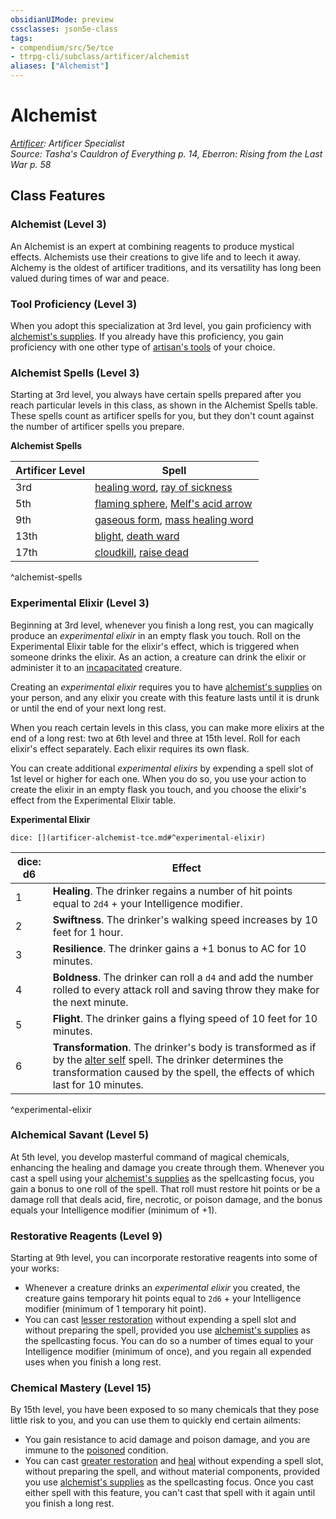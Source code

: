 ```yaml
---
obsidianUIMode: preview
cssclasses: json5e-class
tags:
- compendium/src/5e/tce
- ttrpg-cli/subclass/artificer/alchemist
aliases: ["Alchemist"]
---
```

# Alchemist
*[Artificer](artificer-tce.md): Artificer Specialist*  
*Source: Tasha's Cauldron of Everything p. 14, Eberron: Rising from the Last War p. 58*  


## Class Features

### Alchemist (Level 3)

An Alchemist is an expert at combining reagents to produce mystical effects. Alchemists use their creations to give life and to leech it away. Alchemy is the oldest of artificer traditions, and its versatility has long been valued during times of war and peace.

### Tool Proficiency (Level 3)

When you adopt this specialization at 3rd level, you gain proficiency with [alchemist's supplies](/3-Mechanics/CLI/items/alchemists-supplies.md). If you already have this proficiency, you gain proficiency with one other type of [artisan's tools](/3-Mechanics/CLI/items/artisans-tools.md) of your choice.

### Alchemist Spells (Level 3)

Starting at 3rd level, you always have certain spells prepared after you reach particular levels in this class, as shown in the Alchemist Spells table. These spells count as artificer spells for you, but they don't count against the number of artificer spells you prepare.

**Alchemist Spells**

| Artificer Level | Spell |
|-----------------|-------|
| 3rd | [healing word](/3-Mechanics/CLI/spells/healing-word.md), [ray of sickness](/3-Mechanics/CLI/spells/ray-of-sickness.md) |
| 5th | [flaming sphere](/3-Mechanics/CLI/spells/flaming-sphere.md), [Melf's acid arrow](/3-Mechanics/CLI/spells/melfs-acid-arrow.md) |
| 9th | [gaseous form](/3-Mechanics/CLI/spells/gaseous-form.md), [mass healing word](/3-Mechanics/CLI/spells/mass-healing-word.md) |
| 13th | [blight](/3-Mechanics/CLI/spells/blight.md), [death ward](/3-Mechanics/CLI/spells/death-ward.md) |
| 17th | [cloudkill](/3-Mechanics/CLI/spells/cloudkill.md), [raise dead](/3-Mechanics/CLI/spells/raise-dead.md) |
^alchemist-spells

### Experimental Elixir (Level 3)

Beginning at 3rd level, whenever you finish a long rest, you can magically produce an *experimental elixir* in an empty flask you touch. Roll on the Experimental Elixir table for the elixir's effect, which is triggered when someone drinks the elixir. As an action, a creature can drink the elixir or administer it to an [incapacitated](/3-Mechanics/CLI/rules/conditions.md#incapacitated) creature.

Creating an *experimental elixir* requires you to have [alchemist's supplies](/3-Mechanics/CLI/items/alchemists-supplies.md) on your person, and any elixir you create with this feature lasts until it is drunk or until the end of your next long rest.

When you reach certain levels in this class, you can make more elixirs at the end of a long rest: two at 6th level and three at 15th level. Roll for each elixir's effect separately. Each elixir requires its own flask.

You can create additional *experimental elixirs* by expending a spell slot of 1st level or higher for each one. When you do so, you use your action to create the elixir in an empty flask you touch, and you choose the elixir's effect from the Experimental Elixir table.

**Experimental Elixir**

`dice: [](artificer-alchemist-tce.md#^experimental-elixir)`

| dice: d6 | Effect |
|----------|--------|
| 1 | **Healing**. The drinker regains a number of hit points equal to `2d4` + your Intelligence modifier. |
| 2 | **Swiftness**. The drinker's walking speed increases by 10 feet for 1 hour. |
| 3 | **Resilience**. The drinker gains a +1 bonus to AC for 10 minutes. |
| 4 | **Boldness**. The drinker can roll a `d4` and add the number rolled to every attack roll and saving throw they make for the next minute. |
| 5 | **Flight**. The drinker gains a flying speed of 10 feet for 10 minutes. |
| 6 | **Transformation**. The drinker's body is transformed as if by the [alter self](/3-Mechanics/CLI/spells/alter-self.md) spell. The drinker determines the transformation caused by the spell, the effects of which last for 10 minutes. |
^experimental-elixir

### Alchemical Savant (Level 5)

At 5th level, you develop masterful command of magical chemicals, enhancing the healing and damage you create through them. Whenever you cast a spell using your [alchemist's supplies](/3-Mechanics/CLI/items/alchemists-supplies.md) as the spellcasting focus, you gain a bonus to one roll of the spell. That roll must restore hit points or be a damage roll that deals acid, fire, necrotic, or poison damage, and the bonus equals your Intelligence modifier (minimum of +1).

### Restorative Reagents (Level 9)

Starting at 9th level, you can incorporate restorative reagents into some of your works:

- Whenever a creature drinks an *experimental elixir* you created, the creature gains temporary hit points equal to `2d6` + your Intelligence modifier (minimum of 1 temporary hit point).  
- You can cast [lesser restoration](/3-Mechanics/CLI/spells/lesser-restoration.md) without expending a spell slot and without preparing the spell, provided you use [alchemist's supplies](/3-Mechanics/CLI/items/alchemists-supplies.md) as the spellcasting focus. You can do so a number of times equal to your Intelligence modifier (minimum of once), and you regain all expended uses when you finish a long rest.  

### Chemical Mastery (Level 15)

By 15th level, you have been exposed to so many chemicals that they pose little risk to you, and you can use them to quickly end certain ailments:

- You gain resistance to acid damage and poison damage, and you are immune to the [poisoned](/3-Mechanics/CLI/rules/conditions.md#poisoned) condition.  
- You can cast [greater restoration](/3-Mechanics/CLI/spells/greater-restoration.md) and [heal](/3-Mechanics/CLI/spells/heal.md) without expending a spell slot, without preparing the spell, and without material components, provided you use [alchemist's supplies](/3-Mechanics/CLI/items/alchemists-supplies.md) as the spellcasting focus. Once you cast either spell with this feature, you can't cast that spell with it again until you finish a long rest.